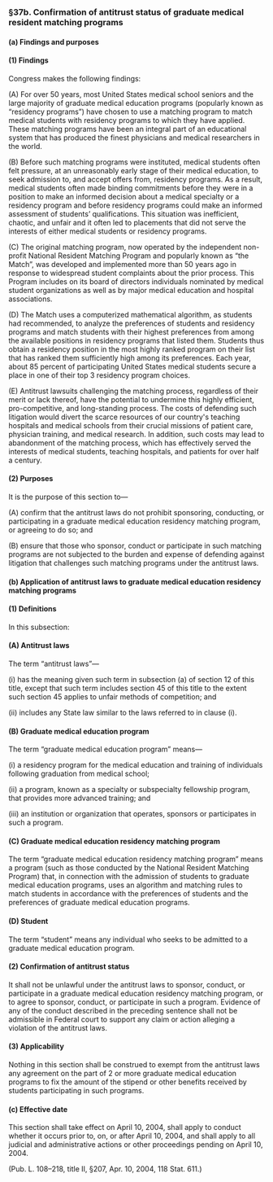 ### §37b. Confirmation of antitrust status of graduate medical resident matching programs ###

#### (a) Findings and purposes ####

#### (1) Findings ####

Congress makes the following findings:

(A) For over 50 years, most United States medical school seniors and the large majority of graduate medical education programs (popularly known as “residency programs”) have chosen to use a matching program to match medical students with residency programs to which they have applied. These matching programs have been an integral part of an educational system that has produced the finest physicians and medical researchers in the world.

(B) Before such matching programs were instituted, medical students often felt pressure, at an unreasonably early stage of their medical education, to seek admission to, and accept offers from, residency programs. As a result, medical students often made binding commitments before they were in a position to make an informed decision about a medical specialty or a residency program and before residency programs could make an informed assessment of students’ qualifications. This situation was inefficient, chaotic, and unfair and it often led to placements that did not serve the interests of either medical students or residency programs.

(C) The original matching program, now operated by the independent non-profit National Resident Matching Program and popularly known as “the Match”, was developed and implemented more than 50 years ago in response to widespread student complaints about the prior process. This Program includes on its board of directors individuals nominated by medical student organizations as well as by major medical education and hospital associations.

(D) The Match uses a computerized mathematical algorithm, as students had recommended, to analyze the preferences of students and residency programs and match students with their highest preferences from among the available positions in residency programs that listed them. Students thus obtain a residency position in the most highly ranked program on their list that has ranked them sufficiently high among its preferences. Each year, about 85 percent of participating United States medical students secure a place in one of their top 3 residency program choices.

(E) Antitrust lawsuits challenging the matching process, regardless of their merit or lack thereof, have the potential to undermine this highly efficient, pro-competitive, and long-standing process. The costs of defending such litigation would divert the scarce resources of our country's teaching hospitals and medical schools from their crucial missions of patient care, physician training, and medical research. In addition, such costs may lead to abandonment of the matching process, which has effectively served the interests of medical students, teaching hospitals, and patients for over half a century.

#### (2) Purposes ####

It is the purpose of this section to—

(A) confirm that the antitrust laws do not prohibit sponsoring, conducting, or participating in a graduate medical education residency matching program, or agreeing to do so; and

(B) ensure that those who sponsor, conduct or participate in such matching programs are not subjected to the burden and expense of defending against litigation that challenges such matching programs under the antitrust laws.

#### (b) Application of antitrust laws to graduate medical education residency matching programs ####

#### (1) Definitions ####

In this subsection:

#### (A) Antitrust laws ####

The term “antitrust laws”—

(i) has the meaning given such term in subsection (a) of section 12 of this title, except that such term includes section 45 of this title to the extent such section 45 applies to unfair methods of competition; and

(ii) includes any State law similar to the laws referred to in clause (i).

#### (B) Graduate medical education program ####

The term “graduate medical education program” means—

(i) a residency program for the medical education and training of individuals following graduation from medical school;

(ii) a program, known as a specialty or subspecialty fellowship program, that provides more advanced training; and

(iii) an institution or organization that operates, sponsors or participates in such a program.

#### (C) Graduate medical education residency matching program ####

The term “graduate medical education residency matching program” means a program (such as those conducted by the National Resident Matching Program) that, in connection with the admission of students to graduate medical education programs, uses an algorithm and matching rules to match students in accordance with the preferences of students and the preferences of graduate medical education programs.

#### (D) Student ####

The term “student” means any individual who seeks to be admitted to a graduate medical education program.

#### (2) Confirmation of antitrust status ####

It shall not be unlawful under the antitrust laws to sponsor, conduct, or participate in a graduate medical education residency matching program, or to agree to sponsor, conduct, or participate in such a program. Evidence of any of the conduct described in the preceding sentence shall not be admissible in Federal court to support any claim or action alleging a violation of the antitrust laws.

#### (3) Applicability ####

Nothing in this section shall be construed to exempt from the antitrust laws any agreement on the part of 2 or more graduate medical education programs to fix the amount of the stipend or other benefits received by students participating in such programs.

#### (c) Effective date ####

This section shall take effect on April 10, 2004, shall apply to conduct whether it occurs prior to, on, or after April 10, 2004, and shall apply to all judicial and administrative actions or other proceedings pending on April 10, 2004.

(Pub. L. 108–218, title II, §207, Apr. 10, 2004, 118 Stat. 611.)